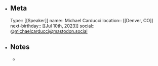 - ## Meta
  Type:: [[Speaker]]
  name:: Michael Carducci
  location:: [[Denver, CO]]
  next-birthday:: [[Jul 10th, 2023]] 
  social:: @michaelcarducci@mastodon.social
- ## Notes
	-